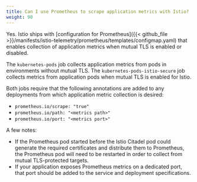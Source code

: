 ```yaml
---
title: Can I use Prometheus to scrape application metrics with Istio?
weight: 90
---
```


Yes. Istio ships with [configuration for Prometheus]({{< github_file >}}/manifests/istio-telemetry/prometheus/templates/configmap.yaml)
that enables collection of application metrics when mutual TLS is enabled or disabled.

The `kubernetes-pods` job collects application metrics from pods in environments without mutual TLS. The `kubernetes-pods-istio-secure` job collects metrics
from application pods when mutual TLS is enabled for Istio.

Both jobs require that the following annotations are added to any deployments from which application metric collection is desired:

- `prometheus.io/scrape: "true"`
- `prometheus.io/path: "<metrics path>"`
- `prometheus.io/port: "<metrics port>"`

A few notes:

- If the Prometheus pod started before the Istio Citadel pod could generate the required certificates and distribute them to Prometheus, the Prometheus pod will need to
be restarted in order to collect from mutual TLS-protected targets.
- If your application exposes Prometheus metrics on a dedicated port, that port should be added to the service and deployment specifications.
